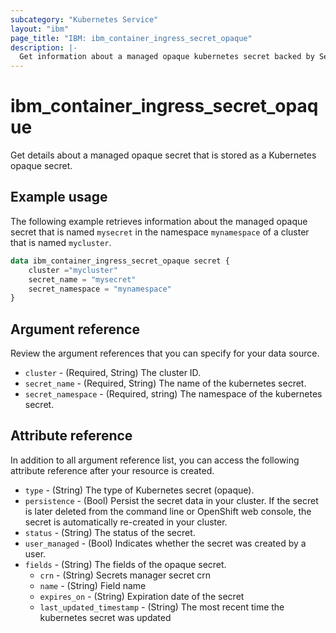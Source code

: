 ```yaml
---
subcategory: "Kubernetes Service"
layout: "ibm"
page_title: "IBM: ibm_container_ingress_secret_opaque"
description: |-
  Get information about a managed opaque kubernetes secret backed by Secrets Manager secrets
---
```


# ibm_container_ingress_secret_opaque
Get details about a managed opaque secret that is stored as a Kubernetes opaque secret.

## Example usage
The following example retrieves information about the managed opaque secret that is named `mysecret` in the namespace `mynamespace` of a cluster that is named `mycluster`. 

```terraform
data ibm_container_ingress_secret_opaque secret {
    cluster ="mycluster"
    secret_name = "mysecret"
    secret_namespace = "mynamespace"
}
```

## Argument reference
Review the argument references that you can specify for your data source. 

- `cluster` - (Required, String) The cluster ID.
- `secret_name` - (Required, String) The name of the kubernetes secret.
- `secret_namespace` - (Required, string) The namespace of the kubernetes secret.

## Attribute reference
In addition to all argument reference list, you can access the following attribute reference after your resource is created.

- `type` - (String) The type of Kubernetes secret (opaque).
- `persistence`  - (Bool) Persist the secret data in your cluster. If the secret is later deleted from the command line or OpenShift web console, the secret is automatically re-created in your cluster.
- `status` - (String) The status of the secret.
- `user_managed` - (Bool) Indicates whether the secret was created by a user.
- `fields` - (String) The fields of the opaque secret.
  - `crn` - (String) Secrets manager secret crn
  - `name` - (String) Field name
  - `expires_on` - (String) Expiration date of the secret
  - `last_updated_timestamp` - (String) The most recent time the kubernetes secret was updated
